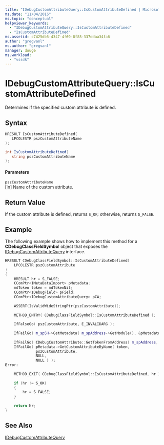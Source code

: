 ```yaml
---
title: "IDebugCustomAttributeQuery::IsCustomAttributeDefined | Microsoft Docs"
ms.date: "11/04/2016"
ms.topic: "conceptual"
helpviewer_keywords: 
  - "IDebugCustomAttributeQuery::IsCustomAttributeDefined"
  - "IsCustomAttributeDefined"
ms.assetid: c7425db6-4347-4f69-8f88-337ddaa34fa6
author: "gregvanl"
ms.author: "gregvanl"
manager: douge
ms.workload: 
  - "vssdk"
---
```

# IDebugCustomAttributeQuery::IsCustomAttributeDefined
Determines if the specified custom attribute is defined.  
  
## Syntax  
  
```cpp  
HRESULT IsCustomAttributeDefined(  
   LPCOLESTR pszCustomAttributeName  
);  
```  
  
```csharp  
int IsCustomAttributeDefined(  
   string pszCustomAttributeName  
);  
```  
  
#### Parameters  
 `pszCustomAttributeName`  
 [in] Name of the custom attribute.  
  
## Return Value  
 If the custom attribute is defined, returns `S_OK`; otherwise, returns `S_FALSE`.  
  
## Example  
 The following example shows how to implement this method for a **CDebugClassFieldSymbol** object that exposes the [IDebugCustomAttributeQuery](../../../extensibility/debugger/reference/idebugcustomattributequery.md) interface.  
  
```cpp  
HRESULT CDebugClassFieldSymbol::IsCustomAttributeDefined(  
    LPCOLESTR pszCustomAttribute  
)  
{  
    HRESULT hr = S_FALSE;  
    CComPtr<IMetaDataImport> pMetadata;  
    mdToken token = mdTokenNil;  
    CComPtr<IDebugField> pField;  
    CComPtr<IDebugCustomAttributeQuery> pCA;  
  
    ASSERT(IsValidWideStringPtr(pszCustomAttribute));  
  
    METHOD_ENTRY( CDebugClassFieldSymbol::IsCustomAttributeDefined );  
  
    IfFalseGo( pszCustomAttribute, E_INVALIDARG );  
  
    IfFailGo( m_spSH->GetMetadata( m_spAddress->GetModule(), &pMetadata ) );  
  
    IfFailGo( CDebugCustomAttribute::GetTokenFromAddress( m_spAddress, &token) );  
    IfFailGo( pMetadata->GetCustomAttributeByName( token,  
              pszCustomAttribute,  
              NULL,  
              NULL ) );  
Error:  
  
    METHOD_EXIT( CDebugClassFieldSymbol::IsCustomAttributeDefined, hr );  
  
    if (hr != S_OK)  
    {  
        hr = S_FALSE;  
    }  
  
    return hr;  
}  
```  
  
## See Also  
 [IDebugCustomAttributeQuery](../../../extensibility/debugger/reference/idebugcustomattributequery.md)